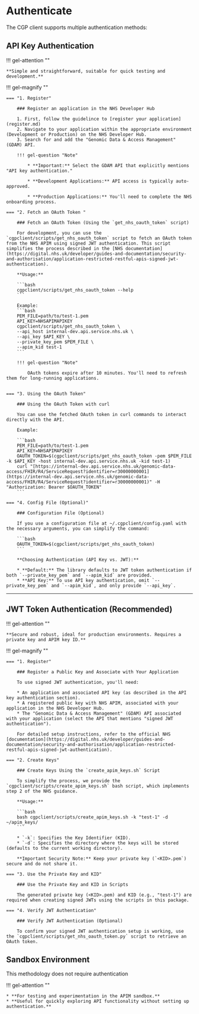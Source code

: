 # Authenticate

The CGP client supports multiple authentication methods:

## API Key Authentication

!!! gel-attention ""

    **Simple and straightforward, suitable for quick testing and development.**

!!! gel-magnify ""

    === "1. Register"

        ### Register an application in the NHS Developer Hub

        1. First, follow the guidelince to [register your application](register.md)
        2. Navigate to your application within the appropriate environment (Development or Production) on the NHS Developer Hub.
        3. Search for and add the "Genomic Data & Access Management" (GDAM) API.

        !!! gel-question "Note"

            * **Important:** Select the GDAM API that explicitly mentions "API key authentication."

            * **Development Applications:** API access is typically auto-approved.

            * **Production Applications:** You'll need to complete the NHS onboarding process.

    === "2. Fetch an OAuth Token "

        ### Fetch an OAuth Token (Using the `get_nhs_oauth_token` script)

        For development, you can use the `cgpclient/scripts/get_nhs_oauth_token` script to fetch an OAuth token from the NHS APIM using signed JWT authentication. This script simplifies the process described in the [NHS documentation](https://digital.nhs.uk/developer/guides-and-documentation/security-and-authorisation/application-restricted-restful-apis-signed-jwt-authentication).

        **Usage:**

        ```bash
        cgpclient/scripts/get_nhs_oauth_token --help
        ```

        Example:
        ```bash
        PEM_FILE=path/to/test-1.pem
        API_KEY=NHSAPIMAPIKEY
        cgpclient/scripts/get_nhs_oauth_token \
        --api_host internal-dev.api.service.nhs.uk \
        --api_key $API_KEY \
        --private_key_pem $PEM_FILE \
        --apim_kid test-1
        ```

        !!! gel-question "Note"

            OAuth tokens expire after 10 minutes. You'll need to refresh them for long-running applications.


    === "3. Using the OAuth Token"

        ### Using the OAuth Token with curl

        You can use the fetched OAuth token in curl commands to interact directly with the API.

        Example:

        ```bash
        PEM_FILE=path/to/test-1.pem
        API_KEY=NHSAPIMAPIKEY
        OAUTH_TOKEN=$(cgpclient/scripts/get_nhs_oauth_token -pem $PEM_FILE -k $API_KEY -host internal-dev.api.service.nhs.uk -kid test-1)
        curl "[https://internal-dev.api.service.nhs.uk/genomic-data-access/FHIR/R4/ServiceRequest?identifier=r30000000001](https://internal-dev.api.service.nhs.uk/genomic-data-access/FHIR/R4/ServiceRequest?identifier=r30000000001)" -H "Authorization: Bearer $OAUTH_TOKEN"
        ```

    === "4. Config File (Optional)"

        ### Configuration File (Optional)

        If you use a configuration file at ~/.cgpclient/config.yaml with the necessary arguments, you can simplify the command:

        ```bash
        OAUTH_TOKEN=$(cgpclient/scripts/get_nhs_oauth_token)
        ```

        **Choosing Authentication (API Key vs. JWT):**

        * **Default:** The library defaults to JWT token authentication if both `--private_key_pem` and `--apim_kid` are provided.
        * **API Key:** To use API key authentication, omit `--private_key_pem` and `--apim_kid`, and only provide `--api_key`.

------

## JWT Token Authentication (Recommended)

!!! gel-attention ""

    **Secure and robust, ideal for production environments. Requires a private key and APIM key ID.**

!!! gel-magnify ""

    === "1. Register"

        ### Register a Public Key and Associate with Your Application

        To use signed JWT authentication, you'll need:

        * An application and associated API key (as described in the API key authentication section).
        * A registered public key with NHS APIM, associated with your application in the NHS Developer Hub.
        * The "Genomic Data & Access Management" (GDAM) API associated with your application (select the API that mentions "signed JWT authentication").

        For detailed setup instructions, refer to the official NHS [documentation](https://digital.nhs.uk/developer/guides-and-documentation/security-and-authorisation/application-restricted-restful-apis-signed-jwt-authentication).

    === "2. Create Keys"

        ### Create Keys Using the `create_apim_keys.sh` Script

        To simplify the process, we provide the `cgpclient/scripts/create_apim_keys.sh` bash script, which implements step 2 of the NHS guidance.

        **Usage:**

        ```bash
        bash cgpclient/scripts/create_apim_keys.sh -k "test-1" -d ~/apim_keys/
        ```

        * `-k`: Specifies the Key Identifier (KID).
        * `-d`: Specifies the directory where the keys will be stored (defaults to the current working directory).

        **Important Security Note:** Keep your private key (`<KID>.pem`) secure and do not share it.

    === "3. Use the Private Key and KID"

        ### Use the Private Key and KID in Scripts

        The generated private key (<KID>.pem) and KID (e.g., "test-1") are required when creating signed JWTs using the scripts in this package.

    === "4. Verify JWT Authentication"

        ### Verify JWT Authentication (Optional)

        To confirm your signed JWT authentication setup is working, use the `cgpclient/scripts/get_nhs_oauth_token.py` script to retrieve an OAuth token.

## Sandbox Environment

This methodology does not require authentication

!!! gel-attention ""

    * **For testing and experimentation in the APIM sandbox.**
    * **Useful for quickly exploring API functionality without setting up authentication.**